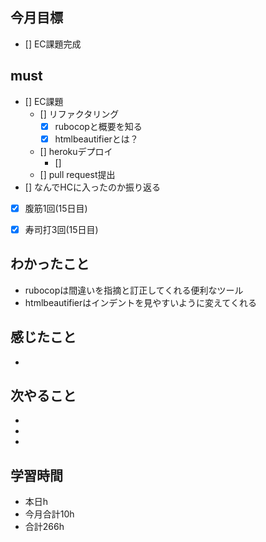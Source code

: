 ## 今月目標
- [] EC課題完成



## must
- [] EC課題
  - [] リファクタリング
    - [x] rubocopと概要を知る
    - [x] htmlbeautifierとは？ 
  - [] herokuデプロイ
    - []  
  - [] pull request提出
- [] なんでHCに入ったのか振り返る
   
- [x] 腹筋1回(15日目)
- [x] 寿司打3回(15日目)



## わかったこと
- rubocopは間違いを指摘と訂正してくれる便利なツール
- htmlbeautifierはインデントを見やすいように変えてくれる



## 感じたこと
- 
  

## 次やること
  - 
  - 
  - 
  

 

## 学習時間
  - 本日h
  - 今月合計10h
  - 合計266h




